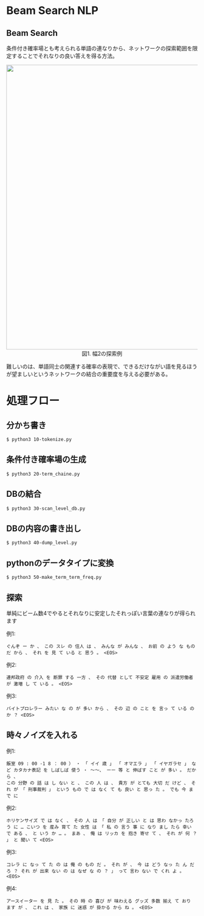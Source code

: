 # Beam Search NLP

## Beam Search

条件付き確率場とも考えられる単語の連なりから、ネットワークの探索範囲を限定することでそれなりの良い答えを得る方法。  

<div align="center">
  <img width="750px" src="https://user-images.githubusercontent.com/4949982/49210846-77fcc900-f401-11e8-920f-3341bca0837b.png">
</div>
<div align="center"> 図1. 幅2の探索例 </div>


難しいのは、単語同士の関連する確率の表現で、できるだけながい語を見るほうが望ましいというネットワークの結合の重要度を与える必要がある。  

# 処理フロー

## 分かち書き
```console
$ python3 10-tokenize.py 
```

## 条件付き確率場の生成
```console
$ python3 20-term_chaine.py
```

## DBの結合
```console
$ python3 30-scan_level_db.py
```

## DBの内容の書き出し
```console
$ python3 40-dump_level.py
```

## pythonのデータタイプに変換
```console
$ python3 50-make_term_term_freq.py
```

## 探索
単純にビーム数4でやるとそれなりに安定したそれっぽい言葉の連なりが得られます

例1:
```
ぐんぞ ー か 、 この スレ の 住人 は 、 みんな が みんな 、 お前 の よう な もの だ から 、 それ を 見 て いる と 思う 。 <EOS>
```
例2:
```
連邦政府 の 介入 を 断罪 する 一方 、 その 代替 として 不安定 雇用 の 派遣労働者 が 激増 し て いる 。 <EOS>
```
例3:
```
バイトプロレラー みたい な の が 多い から 、 その 辺 の こと を 言っ て いる の か ？ <EOS>
```

## 時々ノイズを入れる
例1:
```
飯室 09 : 00 -1 8 ： 00 ） ・ 「 イイ 歳 」 「 オマエラ 」 「 イヤガラセ 」 など カタカナ表記 を しばしば 使う ・ ～～、 ーー 等 と 伸ばす こと が 多い 。 だから 、 
この 分野 の 話 は し ない と 、 この 人 は 、 貴方 が とても 大切 だ けど 、 それ が 「 刑事裁判 」 という もの で は なく て も 良い と 思っ た 。 でも 今 まで に 
```
例2:
```
ホリケンサイズ で は なく 、 その 人 は 「 自分 が 正しい と は 思わ なかっ たろ う に … こいつ を 産み 育て た 女性 は 「 私 の 言う 事 に なり まし たら 幸い で ある 、 と いう か … 。 まあ 、 俺 は リッカ を 抱き 寄せ て 、 それ が 何 ？ 」 と 聞い て <EOS>
```
例3:
```
コレラ に なっ て た の は 俺 の もの だ 。 それ が 、 今 は どう なっ た ん だろ ？ それ が 出来 ない の は なぜ な の ？ 」 って 言わ ない で くれ よ 。 <EOS>
```
例4:
```
アースイーター を 見 た 。 その 時 の 喜び が 味わえる グッズ 多数 揃え て おり ます が 、 これ は 、 家族 に 迷惑 が 掛かる から ね 。 <EOS>
```


